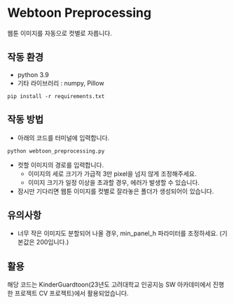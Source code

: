 # Webtoon Preprocessing
웹툰 이미지를 자동으로 컷별로 자릅니다.

## 작동 환경
- python 3.9
- 기타 라이브러리 : numpy, Pillow
```
pip install -r requirements.txt
```

## 작동 방법
- 아래의 코드를 터미널에 입력합니다.
```
python webtoon_preprocessing.py
```
- 컷할 이미지의 경로를 입력합니다. 
    - 이미지의 세로 크기가 가급적 3만 pixel을 넘지 않게 조정해주세요.
    - 이미지 크기가 일정 이상을 초과할 경우, 에러가 발생할 수 있습니다.
- 잠시만 기다리면 웹툰 이미지를 컷별로 잘라놓은 폴더가 생성되어이 있습니다.

## 유의사항
- 너무 작은 이미지도 분할되어 나올 경우, min_panel_h 파라미터를 조정하세요. (기본값은 200입니다.)

## 활용
해당 코드는 KinderGuardtoon(23년도 고려대학교 인공지능 SW 아카데미에서 진행한 프로젝트 CV 프로젝트)에서 활용되었습니다. 